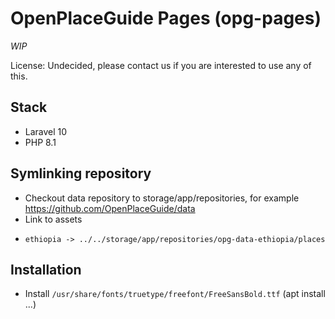 # OpenPlaceGuide Pages (opg-pages)

*WIP*

License: Undecided, please contact us if you are interested to use any of this.

## Stack

* Laravel 10
* PHP 8.1

## Symlinking repository

* Checkout data repository to storage/app/repositories, for example https://github.com/OpenPlaceGuide/data
* Link to assets
* ```opg-pages/public/assets$ ls -al
  ethiopia -> ../../storage/app/repositories/opg-data-ethiopia/places
  ```

## Installation

* Install `/usr/share/fonts/truetype/freefont/FreeSansBold.ttf` (apt install ...)
